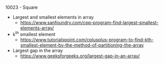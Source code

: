 10023 - Square 

- Largest and smallest elements in array
  - https://www.sanfoundry.com/cpp-program-find-largest-smallest-elements-array/
- k<sup>th</sup> smallest element
  - https://www.tutorialspoint.com/cplusplus-program-to-find-kth-smallest-element-by-the-method-of-partitioning-the-array
- Largest gap in the array
  - https://www.geeksforgeeks.org/largest-gap-in-an-array/